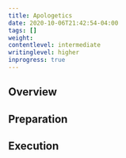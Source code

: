 ```yaml
---
title: Apologetics
date: 2020-10-06T21:42:54-04:00
tags: []
weight: 
contentlevel: intermediate
writinglevel: higher
inprogress: true
---
```


## Overview

## Preparation

## Execution
